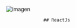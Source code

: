 ![imagen](https://user-images.githubusercontent.com/104821476/180455649-c57066cc-03d8-4666-a743-e2fdd8bb4a30.png)

                  ## ReactJs
